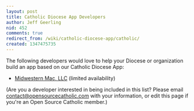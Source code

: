 ```yaml
---
layout: post
title: Catholic Diocese App Developers
author: Jeff Geerling
nid: 452
comments: true
redirect_from: /wiki/catholic-diocese-app/catholic/
created: 1347475735
---
```

The following developers would love to help your Diocese or organization build an app based on our Catholic Diocese App:

<ul>
<li><a href="http://www.midwesternmac.com/">Midwestern Mac, LLC</a> (limited availability)</li>
</ul>

(Are you a developer interested in being included in this list? Please email contact@opensourcecatholic.com with your information, or edit this page if you're an Open Source Catholic member.)
